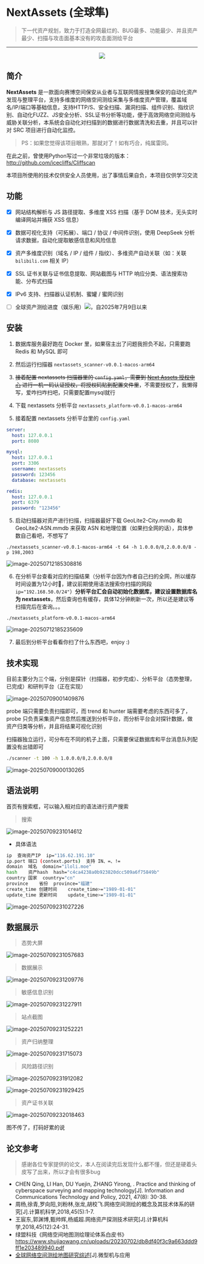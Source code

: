 # NextAssets (全球隼)

> 下一代资产规划，致力于打造全网最烂的、BUG最多、功能最少、并且资产最少、扫描与攻击面基本没有的攻击面测绘平台

---

<div align="center">  
    <img src="./assets/不安です.png"> 
</div> 

## 简介

**NextAssets** 是一款面向赛博空间保安从业者与互联网情报搜集保安的自动化资产发现与整理平台，支持多维度的网络空间测绘采集与多维度资产管理，覆盖域名/IP/端口等基础信息，支持HTTP/S、安全扫描、漏洞扫描、组件识别、指纹识别、自动化FUZZ、JS安全分析、SSL证书分析等功能，便于高效网络空间测绘与威胁关联分析，本系统会自动化对扫描到的数据进行数据清洗和去重，并且可以针对 SRC 项目进行自动化监控。

> PS：如果您觉得该项目眼熟，那就对了！如有巧合，纯属雷同。

在此之前，曾使用Python写过一个非常垃圾的版本：http://github.com/icecliffs/Cliffscan

<div align="center">
<p>本项目所使用的技术仅供安全人员使用，出了事情后果自负，本项目仅供学习交流</p>
</div>

## 功能

- [x] 网站结构解析与 JS 路径提取、多维度 XSS 扫描（基于 DOM 技术，无头实时编译网站并捕获 XSS 信息）
- [x] 数据可视化支持（可拓展）、端口 / 协议 / 中间件识别，使用 DeepSeek 分析请求数据，自动化提取敏感信息和风险信息
- [x] 资产多维度识别（域名 / IP / 组件 / 指纹）、多维资产自动关联（如：关联 `bilibili.com` 相关 IP）
- [x] SSL 证书关联与证书信息提取、网站截图与 HTTP 响应分类、语法搜索功能、分布式扫描

- [x] IPv6 支持、扫描器认证机制、蜜罐 / 蜜网识别

- [ ] 全球资产测绘进度（娱乐用）<img src="https://img.shields.io/badge/%E8%BF%9B%E5%BA%A6-0.80%25(30000000/3706585103)-brightgreen)"/>，自2025年7月9日以来

## 安装

1. 数据库服务最好跑在 Docker 里，如果宿主出了问题我担负不起，只需要跑 Redis 和 MySQL 即可
2. 然后运行扫描器  `nextassets_scanner-v0.0.1-macos-arm64`
3. ~~接着配置 nextassets 扫描器里的 `config.yaml`，需要到 [Next Assets 授权中心](https://nextassets.iloli.moe) 进行一机一码认证授权，将授权码贴到配置文件里~~，不需要授权了，我懒得写，爱咋扫咋扫吧，只需要配置mysql就行

3. 下载 nextassets 分析平台 `nextassets_platform-v0.0.1-macos-arm64`
4. 接着配置 nextassets 分析平台里的 `config.yaml`

```yaml
server:
  host: 127.0.0.1
  port: 8080

mysql:
  host: 127.0.0.1
  port: 3306
  username: nextassets
  password: 123456
  database: nextassets

redis:
  host: 127.0.0.1
  port: 6379
  password: "123456"
```

5. 启动扫描器对资产进行扫描，扫描器最好下载 GeoLite2-City.mmdb 和 GeoLite2-ASN.mmdb 来获取 ASN 和地理位置（如果扫全网的话），具体参数自己看吧，不想写了

```
./nextassets_scanner-v0.0.1-macos-arm64 -t 64 -h 1.0.0.0/8,2.0.0.0/8 -p 198,2003
```

![image-20250712185308816](./assets/image-20250712185308816.png)

6. 在分析平台查看对应的扫描结果（分析平台因为作者自己扫的全网，所以缓存时间设置为12小时🧐，建议前期使用语法搜索你扫描的网段 `ip="192.168.50.0/24"`）**分析平台汇会自动初始化数据库，建议设置数据库名为 nextassets**，然后查询也有缓存，具体12分钟刷新一次，所以还是建议等扫描完后在查询。。。

```
./nextassets_platform-v0.0.1-macos-arm64
```

![image-20250712185235609](./assets/image-20250712185235609.png)

7. 最后到分析平台看看你扫了什么东西吧，enjoy :)

## 技术实现

目前主要分为三个端，分别是探针（扫描器，初步完成）、分析平台（态势整理，已完成）和研判平台（正在实现）

![image-20250709001409876](./assets/image-20250709001409876.png)

probe 端只需要负责扫描即可，而 trend 和 hunter 端需要考虑的东西可多了，probe 只负责采集资产信息然后推送到分析平台，而分析平台会对探针数据，做资产归类等分析，并且将结果可视化识别

扫描器独立运行，可分布在不同的机子上面，只需要保证数据库和平台消息队列配置没有出错即可


```bash
./scanner -t 100 -h 1.0.0.0/8,2.0.0.0/8
```

![image-20250709000130265](./assets/image-20250709000130265.png)

## 语法说明

首页有搜索框，可以输入相对应的语法进行资产搜索

> 搜索

![image-20250709231014612](./assets/image-20250709231014612.png)

- 具体语法

```bash
ip	查询资产IP	ip="116.62.191.10"
ip.port	端口 (context.ports)	支持 IN、=、!=
domain	域名	domain="iloli.moe"
hash	资产hash	hash="c4ca4238a0b923820dcc509a6f75849b"
country	国家	country="cn"
province	省份	province="福建"
create_time	创建时间	create_time>="1989-01-01"
update_time	更新时间	update_time>="1989-01-01"
```

![image-20250709231027226](./assets/image-20250709231027226.png)

## 数据展示

> 态势大屏

![image-20250709231057683](./assets/image-20250709231057683.png)

> 数据展示

![image-20250709231209776](./assets/image-20250709231209776.png)

> 敏感信息识别

![image-20250709231227911](./assets/image-20250709231227911.png)

> 站点截图

![image-20250709231252221](./assets/image-20250709231252221.png)

> 资产归纳整理

![image-20250709231715073](./assets/image-20250709231715073.png)

> 风险路径识别

![image-20250709231912082](./assets/image-20250709231912082.png)

![image-20250709231929425](./assets/image-20250709231929425.png)

> 资产证书关联 

![image-20250709232018463](./assets/image-20250709232018463.png)

图不传了，打码好累的说

## 论文参考

> 感谢各位专家提供的论文，本人在阅读完后发现什么都不懂，但还是硬着头皮写了出来，所以才会有很多bug

- CHEN Qing, LI Han, DU Yuejin, ZHANG Yirong, . Practice and thinking of cyberspace surveying and mapping technology[J]. Information and Communications Technology and Policy, 2021, 47(8): 30-38.
- 周杨,徐青,罗向阳,刘粉林,张龙,胡校飞.网络空间测绘的概念及其技术体系的研究[J].计算机科学,2018,45(5):1-7.
- 王宸东,郭渊博,甄帅辉,杨威超.网络资产探测技术研究[J].计算机科学,2018,45(12):24-31.
- 绿盟科技《网络空间地图测绘理论体系白皮书》https://www.shujiaowang.cn/uploads/20230702/db8df40f3c9a663ddd9ff1e203489940.pdf
- [ 全球网络空间测绘地图研究综述](https://jcs.iie.ac.cn/ch/reader/view_reference.aspx?pcid=5B3AB970F71A803DEACDC0559115BFCF0A068CD97DD29835&cid=8240383F08CE46C8B05036380D75B607&jid=09F0A586465924BAA255CE91FDD7C7DF&aid=E21E6737789C2A772C2343BD4521F616&yid=B6351343F4791CA3&vid=2B25C5E62F83A049&iid=94C357A881DFC066&sid=CA4FD0336C81A37A&eid=B31275AF3241DB2D)[J].微型机与应用
